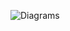 
![Diagrams](https://github.com/oleksandrblazhko/ai-213-hrushov/assets/101941157/30975357-1088-4bbf-811e-5c34998baf80)
